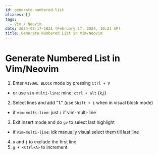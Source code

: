 ```yaml
---
id: generate-numbered-list
aliases: []
tags:
  - Vim / Neovim
date: 2024-02-17-1021 (February 17, 2024, 10:21 AM)
title: Generate Numbered List in Vim/Neovim
---
```

# Generate Numbered List in Vim/Neovim
1. Enter `VISUAL BLOCK` mode by pressing `Ctrl + V` 
  - or use `vim-multi-line`: mine: `ctrl + alt` {k,j}
2. Select lines and add "1." (use `Shift + i` when in visual block mode)
  - if `vim-multi-line`: just `i` if vim-multi-line
3. Exit insert mode and do `gv` to select last highlight
  - if `vim-multi-line`: idk manually visual select them till last line
4. `o` and `j` to exclude the first line
5. `g + <Ctrl+A>` to increment
